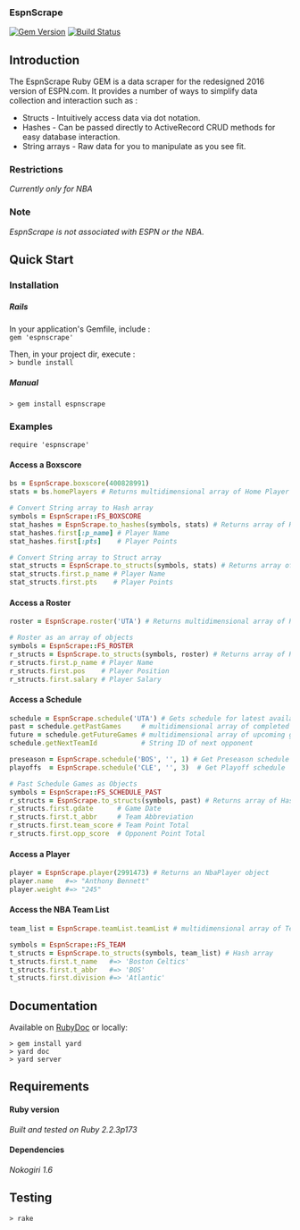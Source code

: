 ### EspnScrape
[![Gem Version](https://badge.fury.io/rb/espnscrape.svg)](https://badge.fury.io/rb/espnscrape)
[![Build Status](https://travis-ci.org/meissadia/espnscrape.svg?branch=master)](https://travis-ci.org/meissadia/espnscrape)

## Introduction
The EspnScrape Ruby GEM is a data scraper for the redesigned 2016 version of ESPN.com. It provides a number of ways to simplify data collection and interaction such as :  
* Structs - Intuitively access data via dot notation.  
* Hashes - Can be passed directly to ActiveRecord CRUD methods for easy database interaction.  
* String arrays - Raw data for you to manipulate as you see fit.

### Restrictions
*Currently only for NBA*

### Note
*EspnScrape is not associated with ESPN or the NBA.*

## Quick Start
### Installation
##### Rails
In your application's Gemfile, include :  
`gem 'espnscrape'`  

Then, in your project dir, execute :  
`> bundle install`

##### Manual
`> gem install espnscrape`

### Examples
    require 'espnscrape'

#### Access a Boxscore
```ruby
bs = EspnScrape.boxscore(400828991)
stats = bs.homePlayers # Returns multidimensional array of Home Player stats

# Convert String array to Hash array
symbols = EspnScrape::FS_BOXSCORE
stat_hashes = EspnScrape.to_hashes(symbols, stats) # Returns array of Hashes
stat_hashes.first[:p_name] # Player Name
stat_hashes.first[:pts]    # Player Points

# Convert String array to Struct array
stat_structs = EspnScrape.to_structs(symbols, stats) # Returns array of Structs
stat_structs.first.p_name # Player Name
stat_structs.first.pts    # Player Points
```

#### Access a Roster
```ruby
roster = EspnScrape.roster('UTA') # Returns multidimensional array of Roster info

# Roster as an array of objects
symbols = EspnScrape::FS_ROSTER
r_structs = EspnScrape.to_structs(symbols, roster) # Returns array of Hashes
r_structs.first.p_name # Player Name
r_structs.first.pos    # Player Position
r_structs.first.salary # Player Salary
```

#### Access a Schedule
```ruby
schedule = EspnScrape.schedule('UTA') # Gets schedule for latest available season type (Pre/Regular/Post)
past = schedule.getPastGames     # multidimensional array of completed games
future = schedule.getFutureGames # multidimensional array of upcoming games
schedule.getNextTeamId           # String ID of next opponent

preseason = EspnScrape.schedule('BOS', '', 1) # Get Preseason schedule
playoffs  = EspnScrape.schedule('CLE', '', 3)  # Get Playoff schedule

# Past Schedule Games as Objects
symbols = EspnScrape::FS_SCHEDULE_PAST
r_structs = EspnScrape.to_structs(symbols, past) # Returns array of Hashes
r_structs.first.gdate      # Game Date
r_structs.first.t_abbr     # Team Abbreviation
r_structs.first.team_score # Team Point Total
r_structs.first.opp_score  # Opponent Point Total
```

#### Access a Player
```ruby
player = EspnScrape.player(2991473) # Returns an NbaPlayer object
player.name   #=> "Anthony Bennett"
player.weight #=> "245"
```

#### Access the NBA Team List
```ruby
team_list = EspnScrape.teamList.teamList # multidimensional array of Team info

symbols = EspnScrape::FS_TEAM
t_structs = EspnScrape.to_structs(symbols, team_list) # Hash array
t_structs.first.t_name   #=> 'Boston Celtics'
t_structs.first.t_abbr   #=> 'BOS'
t_structs.first.division #=> 'Atlantic'
```
## Documentation
Available on [RubyDoc](http://www.rubydoc.info/gems/espnscrape/) or locally:  
```
> gem install yard
> yard doc
> yard server
```

## Requirements
#### Ruby version
*Built and tested on Ruby 2.2.3p173*

#### Dependencies
*Nokogiri 1.6*


## Testing
    > rake
